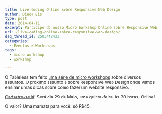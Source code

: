 ```yaml
---
title: Live Coding Online sobre Responsive Web Design
author: Diego Eis
type: post
date: 2014-04-11
excerpt: Participe do nosso Micro Workshop Online sobre Responsive Web Design.
url: /live-coding-online-sobre-responsive-web-design/
dsq_thread_id: 2503442433
categories:
  - Eventos e Workshops
tags:
  - micro workshop
  - workshop

---
```

O Tableless tem feito [uma série de micro workshops][1] sobre diversos assuntos. O próximo assunto é sobre Responsive Web Design onde vamos ensinar umas dicas sobre como fazer um website responsivo.

[Cadastre-se lá][2]! Será dia 29 de Maio, uma quinta-feira, às 20 horas, Online!
  
O valor? Uma mamata para você: só R$45.

 [1]: http://https://www.eventials.com/tableless/
 [2]: https://www.eventials.com/tableless/live-coding-implementando-um-site-responsivo/